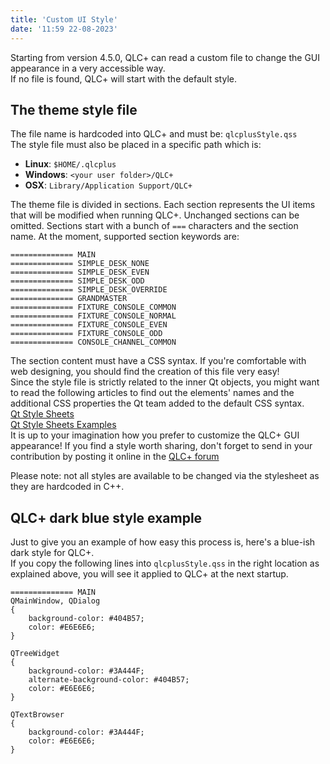 ```yaml
---
title: 'Custom UI Style'
date: '11:59 22-08-2023'
---
```


Starting from version 4.5.0, QLC+ can read a custom file to change the GUI appearance in a very accessible way.  
If no file is found, QLC+ will start with the default style.

The theme style file
------------------

The file name is hardcoded into QLC+ and must be: `qlcplusStyle.qss`  
The style file must also be placed in a specific path which is:  

* **Linux**: `$HOME/.qlcplus`
* **Windows**: `<your user folder>/QLC+`
* **OSX**: `Library/Application Support/QLC+`

The theme file is divided in sections. Each section represents the UI items that will be modified when running QLC+. Unchanged sections can be omitted.
Sections start with a bunch of ```===``` characters and the section name.
At the moment, supported section keywords are:
```
============== MAIN
============== SIMPLE_DESK_NONE
============== SIMPLE_DESK_EVEN
============== SIMPLE_DESK_ODD
============== SIMPLE_DESK_OVERRIDE
============== GRANDMASTER
============== FIXTURE_CONSOLE_COMMON
============== FIXTURE_CONSOLE_NORMAL
============== FIXTURE_CONSOLE_EVEN
============== FIXTURE_CONSOLE_ODD
============== CONSOLE_CHANNEL_COMMON
```

The section content must have a CSS syntax. If you're comfortable with web designing, you should find the creation of this file very easy!  
Since the style file is strictly related to the inner Qt objects, you might want to read the following articles to find out the elements' names and the additional CSS properties the Qt team added to the default CSS syntax.  
[Qt Style Sheets](https://doc.qt.io/qt-5/stylesheet-syntax.html)  
[Qt Style Sheets Examples](https://doc.qt.io/archives/qt-4.8/stylesheet-examples.html)  
It is up to your imagination how you prefer to customize the QLC+ GUI appearance! If you find a style worth sharing, don't forget to send in your contribution by posting it online in the [QLC+ forum](https://www.qlcplus.org/forum/viewforum.php?f=5)

Please note: not all styles are available to be changed via the stylesheet as they are hardcoded in C++. 

QLC+ dark blue style example
----------------------------

Just to give you an example of how easy this process is, here's a blue-ish dark style for QLC+.  
If you copy the following lines into `qlcplusStyle.qss` in the right location as explained above, you will see it applied to QLC+ at the next startup.
```
============== MAIN
QMainWindow, QDialog
{
    background-color: #404B57;
    color: #E6E6E6;
}

QTreeWidget
{
    background-color: #3A444F;
    alternate-background-color: #404B57;
    color: #E6E6E6;
}

QTextBrowser
{
    background-color: #3A444F;
    color: #E6E6E6;
}
```
